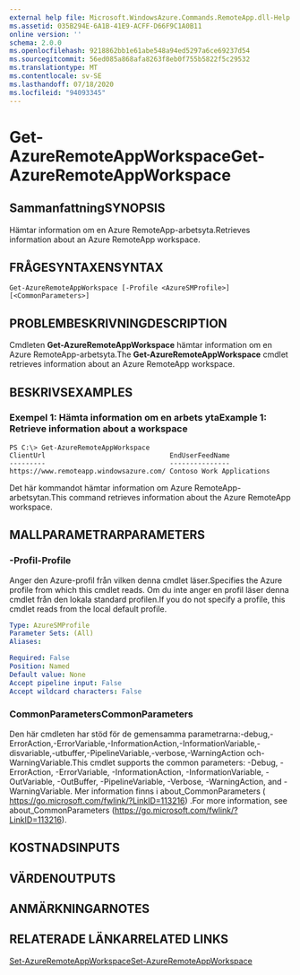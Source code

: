 ```yaml
---
external help file: Microsoft.WindowsAzure.Commands.RemoteApp.dll-Help.xml
ms.assetid: 035B294E-6A1B-41E9-ACFF-D66F9C1A0B11
online version: ''
schema: 2.0.0
ms.openlocfilehash: 9218862bb1e61abe548a94ed5297a6ce69237d54
ms.sourcegitcommit: 56ed085a868afa8263f8eb0f755b5822f5c29532
ms.translationtype: MT
ms.contentlocale: sv-SE
ms.lasthandoff: 07/18/2020
ms.locfileid: "94093345"
---
```

# <span data-ttu-id="2bee4-101">Get-AzureRemoteAppWorkspace</span><span class="sxs-lookup"><span data-stu-id="2bee4-101">Get-AzureRemoteAppWorkspace</span></span>

## <span data-ttu-id="2bee4-102">Sammanfattning</span><span class="sxs-lookup"><span data-stu-id="2bee4-102">SYNOPSIS</span></span>
<span data-ttu-id="2bee4-103">Hämtar information om en Azure RemoteApp-arbetsyta.</span><span class="sxs-lookup"><span data-stu-id="2bee4-103">Retrieves information about an Azure RemoteApp workspace.</span></span>

## <span data-ttu-id="2bee4-104">FRÅGESYNTAXEN</span><span class="sxs-lookup"><span data-stu-id="2bee4-104">SYNTAX</span></span>

```
Get-AzureRemoteAppWorkspace [-Profile <AzureSMProfile>] [<CommonParameters>]
```

## <span data-ttu-id="2bee4-105">PROBLEMBESKRIVNING</span><span class="sxs-lookup"><span data-stu-id="2bee4-105">DESCRIPTION</span></span>
<span data-ttu-id="2bee4-106">Cmdleten **Get-AzureRemoteAppWorkspace** hämtar information om en Azure RemoteApp-arbetsyta.</span><span class="sxs-lookup"><span data-stu-id="2bee4-106">The **Get-AzureRemoteAppWorkspace** cmdlet retrieves information about an Azure RemoteApp workspace.</span></span>

## <span data-ttu-id="2bee4-107">BESKRIVS</span><span class="sxs-lookup"><span data-stu-id="2bee4-107">EXAMPLES</span></span>

### <span data-ttu-id="2bee4-108">Exempel 1: Hämta information om en arbets yta</span><span class="sxs-lookup"><span data-stu-id="2bee4-108">Example 1: Retrieve information about a workspace</span></span>
```
PS C:\> Get-AzureRemoteAppWorkspace
ClientUrl                               EndUserFeedName
---------                               ---------------
https://www.remoteapp.windowsazure.com/ Contoso Work Applications
```

<span data-ttu-id="2bee4-109">Det här kommandot hämtar information om Azure RemoteApp-arbetsytan.</span><span class="sxs-lookup"><span data-stu-id="2bee4-109">This command retrieves information about the Azure RemoteApp workspace.</span></span>

## <span data-ttu-id="2bee4-110">MALLPARAMETRAR</span><span class="sxs-lookup"><span data-stu-id="2bee4-110">PARAMETERS</span></span>

### <span data-ttu-id="2bee4-111">-Profil</span><span class="sxs-lookup"><span data-stu-id="2bee4-111">-Profile</span></span>
<span data-ttu-id="2bee4-112">Anger den Azure-profil från vilken denna cmdlet läser.</span><span class="sxs-lookup"><span data-stu-id="2bee4-112">Specifies the Azure profile from which this cmdlet reads.</span></span>
<span data-ttu-id="2bee4-113">Om du inte anger en profil läser denna cmdlet från den lokala standard profilen.</span><span class="sxs-lookup"><span data-stu-id="2bee4-113">If you do not specify a profile, this cmdlet reads from the local default profile.</span></span>

```yaml
Type: AzureSMProfile
Parameter Sets: (All)
Aliases: 

Required: False
Position: Named
Default value: None
Accept pipeline input: False
Accept wildcard characters: False
```

### <span data-ttu-id="2bee4-114">CommonParameters</span><span class="sxs-lookup"><span data-stu-id="2bee4-114">CommonParameters</span></span>
<span data-ttu-id="2bee4-115">Den här cmdleten har stöd för de gemensamma parametrarna:-debug,-ErrorAction,-ErrorVariable,-InformationAction,-InformationVariable,-disvariable,-utbuffer,-PipelineVariable,-verbose,-WarningAction och-WarningVariable.</span><span class="sxs-lookup"><span data-stu-id="2bee4-115">This cmdlet supports the common parameters: -Debug, -ErrorAction, -ErrorVariable, -InformationAction, -InformationVariable, -OutVariable, -OutBuffer, -PipelineVariable, -Verbose, -WarningAction, and -WarningVariable.</span></span> <span data-ttu-id="2bee4-116">Mer information finns i about_CommonParameters ( https://go.microsoft.com/fwlink/?LinkID=113216) .</span><span class="sxs-lookup"><span data-stu-id="2bee4-116">For more information, see about_CommonParameters (https://go.microsoft.com/fwlink/?LinkID=113216).</span></span>

## <span data-ttu-id="2bee4-117">KOSTNADS</span><span class="sxs-lookup"><span data-stu-id="2bee4-117">INPUTS</span></span>

## <span data-ttu-id="2bee4-118">VÄRDEN</span><span class="sxs-lookup"><span data-stu-id="2bee4-118">OUTPUTS</span></span>

## <span data-ttu-id="2bee4-119">ANMÄRKNINGAR</span><span class="sxs-lookup"><span data-stu-id="2bee4-119">NOTES</span></span>

## <span data-ttu-id="2bee4-120">RELATERADE LÄNKAR</span><span class="sxs-lookup"><span data-stu-id="2bee4-120">RELATED LINKS</span></span>

[<span data-ttu-id="2bee4-121">Set-AzureRemoteAppWorkspace</span><span class="sxs-lookup"><span data-stu-id="2bee4-121">Set-AzureRemoteAppWorkspace</span></span>](./Set-AzureRemoteAppWorkspace.md)


